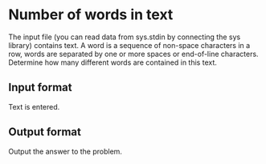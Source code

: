 # Number of words in text
The input file (you can read data from sys.stdin by 
connecting the sys library) contains text. A word is a 
sequence of non-space characters in a row, words are 
separated by one or more spaces or end-of-line 
characters. Determine how many different words are 
contained in this text.

## Input format
Text is entered.

## Output format
Output the answer to the problem.